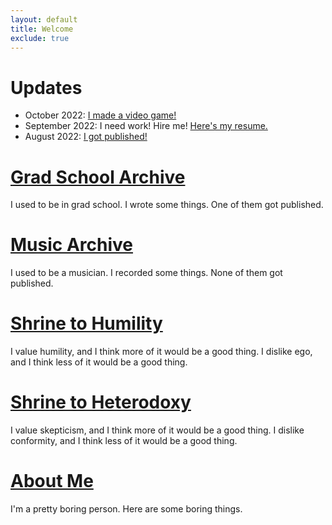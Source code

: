 ```yaml
---
layout: default
title: Welcome
exclude: true
---
```


# Updates

  * October 2022: [I made a video game!](misc/vg)
  * September 2022: I need work! Hire me! [Here's my resume.](about/resume.pdf)
  * August 2022: [I got published!](https://link.springer.com/article/10.1007/s10657-022-09750-9)

# [Grad School Archive](/grad/)
I used to be in grad school. I wrote some things. One of them got published.

# [Music Archive](/music/)
I used to be a musician. I recorded some things. None of them got published.

# [Shrine to Humility](/shrines/humility/)
I value humility, and I think more of it would be a good thing. I dislike ego, and I think less of it would be a good thing.

# [Shrine to Heterodoxy](/shrines/heterodoxy/)
I value skepticism, and I think more of it would be a good thing. I dislike conformity, and I think less of it would be a good thing.

# [About Me](/about/)
I'm a pretty boring person. Here are some boring things.
